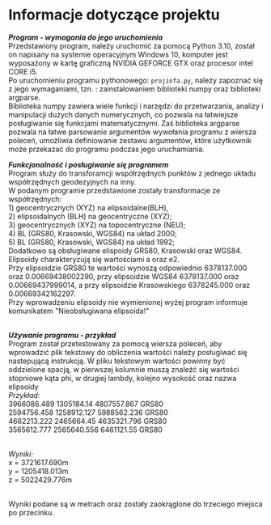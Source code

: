 # Informacje dotyczące projektu 

***Program - wymagania do jego uruchomienia***
<br> Przedstawiony program, należy uruchomić za pomocą Python 3.10, został on napisany na systemie operacyjnym Windows 10,
komputer jest wyposażony w kartę graficzną NVIDIA GEFORCE GTX oraz procesor intel CORE i5. 
<br> Po uruchomieniu programu pythonowego: ```projinfa.py```, należy zapoznać się z jego wymaganiami, tzn. : zainstalowaniem biblioteki numpy oraz biblioteki argparse. 
<br>Biblioteka numpy zawiera wiele funkcji i narzędzi do przetwarzania,
analizy i manipulacji dużych danych numerycznych, co pozwala na łatwiejsze posługiwanie się funkcjami matematycznymi. 
Zaś biblioteka argparse pozwala na łatwe parsowanie argumentów wywołania programu z wiersza poleceń, 
umożliwia definiowanie zestawu argumentów, które użytkownik może przekazać do programu podczas jego uruchamiania.  

***Funkcjonalność i posługiwanie się programem*** 
<br>Program służy do transforamcji współrzędnych punktów z jednego układu współrzędnych geodezyjnych na inny. 
<br>W podanym programie przedstawione zostały transformacje ze współrzędnych:
<br> 1) geocentrycznych (XYZ) na elipsoidalne(BLH),
<br> 2) elipsoidalnych (BLH) na geocentryczne (XYZ); 
<br> 3) geocentrycznych (XYZ) na topocentryczne (NEU); 
<br> 4) BL (GRS80, Krasowski, WGS84) na układ 2000;
<br> 5) BL (GRS80, Krasowski, WGS84) na układ 1992; 
<br> Dodatkowo są obsługiwane elispoidy GRS80, Krasowski oraz WGS84.
<br> Elipsoidy charakteryzują się wartościami a oraz e2.
<br> Przy elipsoidzie GRS80 te wartości wynoszą odpowiednio 6378137.000 oraz 0.00669438002290, przy elipsoidzie WGS84
6378137.000 oraz  0.00669437999014, a przy elipsoidzie Krasowskiego 6378245.000 oraz 0.00669342162297.
<br> Przy wprowadzeniu elipsoidy nie wymienionej wyżej program informuje komunikatem "Nieobsługiwana elipsoida!"


<br> ***Używanie programu - przykład***
<br> Program został przetestowany za pomocą wiersza poleceń, aby wprowadzić plik tekstowy do obliczenia wartości
należy posługiwać się nastepującą instrukcją. W pliku tekstowym wartości powinny być oddzielone spacją, w pierwszej 
kolumnie muszą znaleźć się wartości stopniowe kąta phi, w drugiej lambdy, kolejno wysokość oraz nazwa elipsoidy
<br>*Przykład:* 
<br>3966086.489 1305184.14 4807557.867 GRS80
<br>2594756.458 1258912.127 5988562.236 GRS80
<br>4662213.222 2465664.45 4635321.796 GRS80
<br>3565612.777 2565640.556 6461121.55 GRS80

<br>*Wyniki:* 
<br> x = 3721617.690m
<br> y = 1205418.013m
<br> z = 5022429.776m

<br> Wyniki podane są w metrach oraz zostały zaokrąglone do trzeciego miejsca po przecinku. 